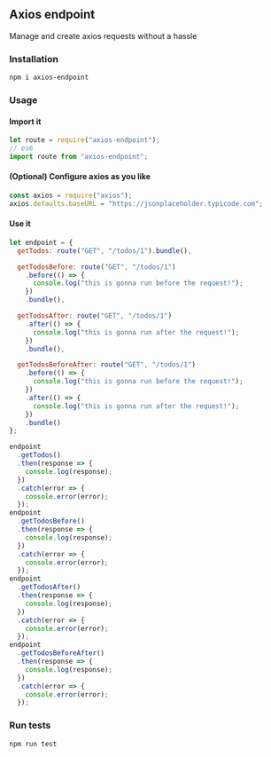 ## Axios endpoint

Manage and create axios requests without a hassle

### Installation

```bash
npm i axios-endpoint
```

### Usage

#### Import it

```javascript
let route = require("axios-endpoint");
// es6
import route from "axios-endpoint";
```

#### (Optional) Configure axios as you like

```javascript
const axios = require("axios");
axios.defaults.baseURL = "https://jsonplaceholder.typicode.com";
```

#### Use it

```javascript
let endpoint = {
  getTodos: route("GET", "/todos/1").bundle(),

  getTodosBefore: route("GET", "/todos/1")
    .before(() => {
      console.log("this is gonna run before the request!");
    })
    .bundle(),

  getTodosAfter: route("GET", "/todos/1")
    .after(() => {
      console.log("this is gonna run after the request!");
    })
    .bundle(),

  getTodosBeforeAfter: route("GET", "/todos/1")
    .before(() => {
      console.log("this is gonna run before the request!");
    })
    .after(() => {
      console.log("this is gonna run after the request!");
    })
    .bundle()
};

endpoint
  .getTodos()
  .then(response => {
    console.log(response);
  })
  .catch(error => {
    console.error(error);
  });
endpoint
  .getTodosBefore()
  .then(response => {
    console.log(response);
  })
  .catch(error => {
    console.error(error);
  });
endpoint
  .getTodosAfter()
  .then(response => {
    console.log(response);
  })
  .catch(error => {
    console.error(error);
  });
endpoint
  .getTodosBeforeAfter()
  .then(response => {
    console.log(response);
  })
  .catch(error => {
    console.error(error);
  });
```

### Run tests

```bash
npm run test
```
